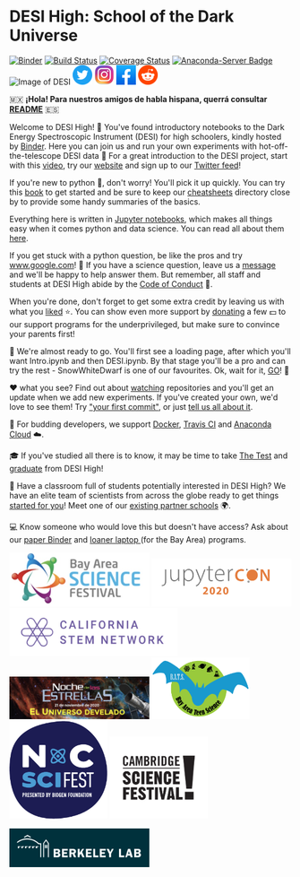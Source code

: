 # DESI High: School of the Dark Universe

[![Binder](https://mybinder.org/badge_logo.svg)](https://mybinder.org/v2/gh/michaelJwilson/DESI-HighSchool/master)
[![Build Status](https://travis-ci.com/michaelJwilson/desihigh.svg?branch=master)](https://travis-ci.com/michaelJwilson/desihigh)
[![Coverage Status](https://coveralls.io/repos/github/michaelJwilson/desihigh/badge.svg?branch=master)](https://coveralls.io/github/michaelJwilson/desihigh?branch=master)
[![Anaconda-Server Badge](https://anaconda.org/michaeljwilson/desi-high/badges/version.svg)](https://anaconda.org/michaeljwilson/desi-high)
![Image of DESI](https://github.com/michaelJwilson/DESI-HighSchool/blob/master/desihigh/images/Mayall-Star-Trails.jpg)
[![alt text][timage]][thyperlink]
[![alt text][iimage]][ihyperlink]
[![alt text][fimage]][fhyperlink]
[![alt text][rimage]][rhyperlink]

[thyperlink]: https://twitter.com/intent/tweet?text=Wow!%20Unbelievable%20what's%20possible%20at%20@desisurvey's%20DESI%20High.%20%20Can't%20wait%20to%20get%20started!%0Dhttps://github.com/michaelJwilson/DESI-HighSchool/
[timage]: desihigh/images/Twitter_buttonsize2.png

[fhyperlink]: https://www.facebook.com/sharer.php?s=100&p[url]=github.com%2FmichaelJwilson%2FDESI-HighSchool&p[title]=Dark%20Energy%20Science%20with%20hot-off-the-telescope%20data!
[fimage]: desihigh/images/Facebook_buttonsize.png

[ihyperlink]: https://instagram.com
[iimage]: desihigh/images/Instagram_buttonsize.png

[rhyperlink]: http://reddit.com/submit?url=github.com%2FmichaelJwilson%2FDESI-HighSchool&title=Dark%20Energy%20Science%20with%20hot-off-the-telescope%20data!
[rimage]: desihigh/images/Reddit_buttonsize.png

:mexico:  **¡Hola! Para nuestros amigos de habla hispana, querrá consultar [README](https://github.com/michaelJwilson/DESI-HighSchool/blob/master/Espanol/README.md)** :es:

Welcome to DESI High!  :school_satchel: You've found introductory notebooks to the Dark Energy Spectroscopic Instrument (DESI) for high schoolers, kindly hosted by [Binder](https://mybinder.readthedocs.io/en/latest/).  Here you can join us and run your own experiments with hot-off-the-telescope DESI data :telescope:  For a great introduction to the DESI project, start with this [video](https://www.youtube.com/watch?v=kPXx9tqyzYg), try our [website](https://www.desi.lbl.gov) and sign up to our [Twitter feed](https://twitter.com/desisurvey)!

If you're new to python :snake:, don't worry!  You'll pick it up quickly.  You can try this [book](https://www.py4e.com/book) to get started and be sure to keep our [cheatsheets](https://github.com/michaelJwilson/DESI-HighSchool/tree/master/cheatsheets) directory close by to provide some handy summaries of the basics.

Everything here is written in [Jupyter notebooks](https://jupyter.org/), which makes all things easy when it comes python and data science.  You can read all about them [here](https://www.dataquest.io/blog/jupyter-notebook-tutorial/).

If you get stuck with a python question, be like the pros and try www.google.com!  :thought_balloon: If you have a science question,
leave us a [message](https://github.com/michaelJwilson/DESI-HighSchool/issues/new/) and we'll be happy to help answer them.  But remember, all staff and students at DESI High abide by the [Code of Conduct](https://github.com/michaelJwilson/DESI-HighSchool/blob/master/CODE_OF_CONDUCT.md) :scroll:.  

When you're done, don't forget to get some extra credit by leaving us with what you [liked](https://forms.gle/LGKMVamrtS5StSv56) :star:.  You can show even more support by [donating](berkeleylabfoundation.org/support) a few :dollar: to our support programs for the underprivileged, but make sure to convince your parents first!

:rotating_light:  We're almost ready to go.  You'll first see a loading page, after which you'll want Intro.ipynb and then DESI.ipynb.  By that stage you'll be a pro and can try the rest - SnowWhiteDwarf is one of our favourites.  Ok, wait for it, [GO](https://mybinder.org/v2/gh/michaelJwilson/DESI-HighSchool/master)! :rotating_light:

:heart: what you see?  Find out about [watching](https://docs.github.com/en/enterprise/2.20/user/github/receiving-notifications-about-activity-on-github/watching-and-unwatching-repositories#watching-a-single-repository) repositories and you'll get an update when we add new experiments.  If you've created your own, we'd love to see them!  Try ["your first commit"](https://www.medium.com/@haydar_ai/learning-how-to-git-creating-your-first-commit-c753ed2e7498), or just [tell us all about it](https:/www.github.com/michaelJwilson/DESI-HighSchool/issues/new).

:whale:  For budding developers, we support [Docker](https://hub.docker.com/r/mjwilsonlbl/desihigh), [Travis CI](https://travis-ci.com/github/michaelJwilson/DESI-HighSchool) and [Anaconda Cloud](https://anaconda.org/michaeljwilson/desi-high) :cloud:. 

:mortar_board:  If you've studied all there is to know, it may be time to take [The Test](https://github.com/michaelJwilson/DESI-HighSchool/blob/master/TheTest/README.md) and [graduate](https://github.com/michaelJwilson/DESI-HighSchool/blob/master/Graduation/README.md) from DESI High!

:school:  Have a classroom full of students potentially interested in DESI High?  We have an elite team of scientists from across the globe ready to get things   <a href="mailto:desihighinitiative@gmail.com?subject=Meet a scientist:">started for you</a>!  Meet one of our [existing partner schools](https://github.com/michaelJwilson/DESI-HighSchool/tree/master/Partners/Lowell) :earth_africa:. 

:computer:  Know someone who would love this but doesn't have access?  Ask about our <a href="mailto:desihighinitiative@gmail.com?subject=Paper Binder:">paper Binder</a> and <a href="mailto:desihighinitiative@gmail.com?subject=Loaner laptop:">loaner laptop </a> (for the Bay Area) programs.  

<p float="left">
  <img src="desihigh/images/BASF.jpg",           width=250>
  <img src="desihigh/images/JupyterCon20.png",   width=250>
  <img src="desihigh/images/CalStemNet.png",     width=300>
  <img src="desihigh/images/Noche.png",          width=250>
  <img src="desihigh/images/BATS.png",           width=175>
  <img src="desihigh/images/NCFest.png",         width=175>
  <img src="desihigh/images/camscifest.png",     width=175>
</p>
<p float="left">
  <img src="desihigh/images/LBL.png", width=250>
</p>
